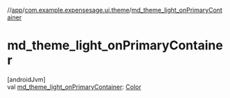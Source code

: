 //[app](../../index.md)/[com.example.expensesage.ui.theme](index.md)/[md_theme_light_onPrimaryContainer](md_theme_light_on-primary-container.md)

# md_theme_light_onPrimaryContainer

[androidJvm]\
val [md_theme_light_onPrimaryContainer](md_theme_light_on-primary-container.md): [Color](https://developer.android.com/reference/kotlin/androidx/compose/ui/graphics/Color.html)
